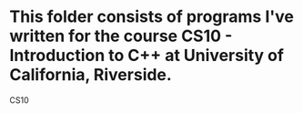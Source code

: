 This folder consists of programs I've written for the course CS10 - Introduction to C++ at University of California, Riverside. 
==

CS10
